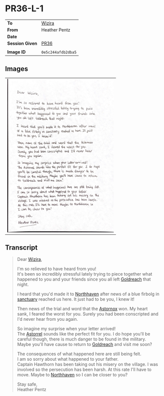 # PR36-L-1

|||
| --- | --- |
| **To** | [Wizira](../characters/wizira.md) | letter.1
| **From** | Heather Pentz |
| **Date** | |
| **Session Given** | [PR36](../sessions/PR36.md) |
|||
| **Image ID** | `0e5c244afdb2dba5` |

## Images

||
|:---:|
| <img src="https://raw.githubusercontent.com/jesskelsall/astarus-images/main/letters/0e5c244afdb2dba5.jpg" height="500" /> |

## Transcript

> Dear [Wizira](../characters/wizira.md),
> 
> I'm so relieved to have heard from you!  
> It's been so incredibly stressful lately trying to piece together what happened to you and your friends since you all left [Goldreach](../civilisations/kingdom-of-astor/SETTLEMENTS/GOLDREACH/README.md) that night.
> 
> I heard that you'd made it to [Northhaven](../places/cities/northhaven.md) after news of a blue firbolg in [sanctuary](../organisations/government/astorrel/sanctuary.md) reached us here. It just had to be you, I knew it!
> 
> Then news of the trial and word that the [Astornox](../organisations/government/astornox/astornox.md) won. My heart sank, I feared the worst for you. Surely you had been conscripted and I'd never hear from you again.
> 
> So imagine my surprise when your letter arrived!  
> The [Astorrel](../organisations/government/astorrel/astorrel.md) sounds like the perfect fit for you. I do hope you'll be careful though, there is much danger to be found in the military. Maybe you'll have cause to return to [Goldreach](../civilisations/kingdom-of-astor/SETTLEMENTS/GOLDREACH/README.md) and visit me soon?
> 
> The consequences of what happened here are still being felt.  
> I am so sorry about what happened to your father.  
> Captain Hawthorn has been taking out his misery on the village. I was involved so the persecution has been harsh. At this rate I'll have to move. Maybe to [Northhaven](../places/cities/northhaven.md) so I can be closer to you?
> 
> Stay safe,  
> Heather Pentz
